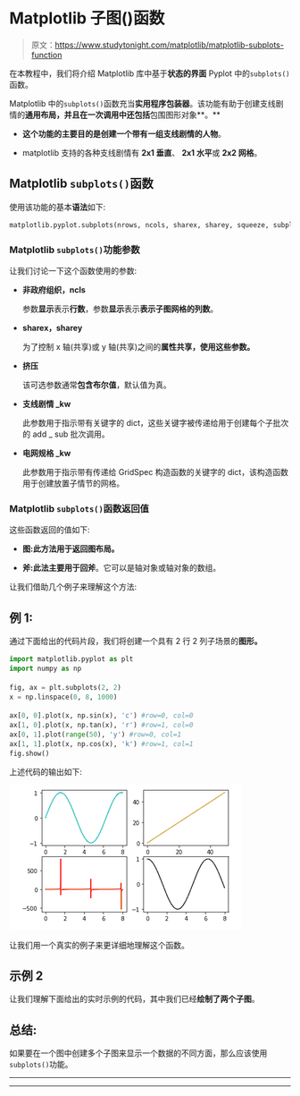 # Matplotlib 子图()函数

> 原文：<https://www.studytonight.com/matplotlib/matplotlib-subplots-function>

在本教程中，我们将介绍 Matplotlib 库中基于**状态的界面** Pyplot 中的`subplots()`函数。

Matplotlib 中的`subplots()`函数充当**实用程序包装器**。该功能有助于创建支线剧情的**通用布局，并且在一次调用中还包括**包围图形对象**。**

*   **这个功能的主要目的是创建一个带有一组支线剧情的人物**。

*   matplotlib 支持的各种支线剧情有 **2x1 垂直**、 **2x1 水平**或 **2x2 网格**。

## Matplotlib `subplots()`函数

使用该功能的基本**语法**如下:

```py
matplotlib.pyplot.subplots(nrows, ncols, sharex, sharey, squeeze, subplot_kw, gridspec_kw, **fig_kw)
```

### Matplotlib `subplots()`功能参数

让我们讨论一下这个函数使用的参数:

*   **非政府组织，ncls**

    参数**显示**表示**行数**，参数**显示**表示**表示子图网格的列数**。

*   **sharex，sharey**

    为了控制 x 轴(共享)或 y 轴(共享)之间的**属性共享，使用这些参数。**

*   **挤压**

    该可选参数通常**包含布尔值**，默认值为真。

*   **支线剧情 _kw**

    此参数用于指示带有关键字的 dict，这些关键字被传递给用于创建每个子批次的 add _ sub 批次调用。

*   **电网规格 _kw**

    此参数用于指示带有传递给 GridSpec 构造函数的关键字的 dict，该构造函数用于创建放置子情节的网格。

### Matplotlib `subplots()`函数返回值

这些函数返回的值如下:

*   **图:**此方法用于**返回图布局。**

*   **斧:**此法主要用于**回斧**。它可以是轴对象或轴对象的数组。

让我们借助几个例子来理解这个方法:

## 例 1:

通过下面给出的代码片段，我们将创建一个具有 2 行 2 列子场景的**图形。**

```py
import matplotlib.pyplot as plt
import numpy as np

fig, ax = plt.subplots(2, 2)
x = np.linspace(0, 8, 1000)

ax[0, 0].plot(x, np.sin(x), 'c') #row=0, col=0
ax[1, 0].plot(x, np.tan(x), 'r') #row=1, col=0
ax[0, 1].plot(range(50), 'y') #row=0, col=1
ax[1, 1].plot(x, np.cos(x), 'k') #row=1, col=1
fig.show()
```

上述代码的输出如下:

![Matplotlib subplots function example](img/f387b2c658f50f80c486c1b4cbd0377c.png)

让我们用一个真实的例子来更详细地理解这个函数。

## 示例 2

让我们理解下面给出的实时示例的代码，其中我们已经**绘制了两个子图**。

## 总结:

如果要在一个图中创建多个子图来显示一个数据的不同方面，那么应该使用`subplots()`功能。

* * *

* * *